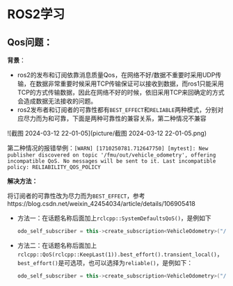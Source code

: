 # ROS2学习

## Qos问题：

**背景**：

* ros2的发布和订阅依靠消息质量Qos，在网络不好/数据不重要时采用UDP传输，在数据非常重要时候采用TCP传输保证可以接收到数据，而ros1只能采用TCP的方式传输数据，因此在网络不好的时候，依旧采用TCP来回确定的方式会造成数据无法接收的问题。
* ros2发布者和订阅者的可靠性都有`BEST_EFFECT`和`RELIABLE`两种模式，分别对应尽力而为和可靠，下面是两种可靠性的兼容关系，第二种情况不兼容

![截图 2024-03-12 22-01-05](picture/截图 2024-03-12 22-01-05.png)

第二种情况的报错举例：`[WARN] [1710250781.712647750] [mytest]: New publisher discovered on topic '/fmu/out/vehicle_odometry', offering incompatible QoS. No messages will be sent to it. Last incompatible policy: RELIABILITY_QOS_POLICY`

**解决方法：**

将订阅者的可靠性改为尽力而为`BEST_EFFECT`，参考https://blog.csdn.net/weixin_42454034/article/details/106905418

* 方法一：在话题名称后面加上`rclcpp::SystemDefaultsQoS()`，是例如下

  ```c++
  odo_self_subscriber = this->create_subscription<VehicleOdometry>("/fmu/out/vehicle_odometry", rclcpp::SystemDefaultsQoS() ,[this](const VehicleOdometry::SharedPtr msg) {topic_callback(msg);});
  ```

* 方法二：在话题名称后面加上`rclcpp::QoS(rclcpp::KeepLast(1)).best_effort().transient_local()`，`best_effort()`是可选项，也可以选择为`reliable()`，是例如下：

  ```c++
  odo_self_subscriber = this->create_subscription<VehicleOdometry>("/fmu/out/vehicle_odometry", rclcpp::QoS(rclcpp::KeepLast(1)).best_effort().transient_local(), [this](const VehicleOdometry::SharedPtr msg) {topic_callback(msg);});
  ```

